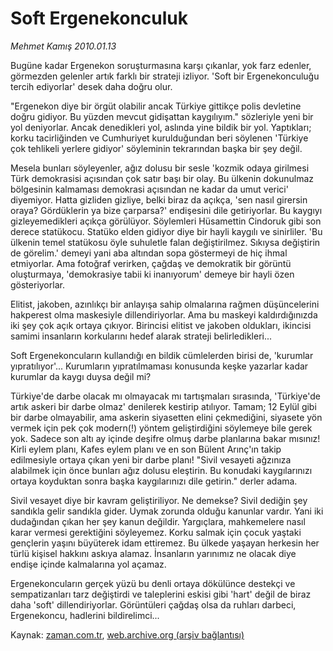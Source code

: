 # Soft Ergenekonculuk

*Mehmet Kamış 2010.01.13*

<tr><td class="metin" colspan="2" style="padding-top: 20px; padding-left: 5px; ">Bugüne kadar Ergenekon soruşturmasına karşı çıkanlar, yok farz edenler, görmezden gelenler artık farklı bir strateji izliyor. 'Soft bir Ergenekonculuğu tercih ediyorlar' desek daha doğru olur.</td></tr><tr><td class="metin" colspan="2" style="padding-top: 20px; padding-left: 5px; "><p>"Ergenekon diye bir örgüt olabilir ancak Türkiye gittikçe polis devletine doğru gidiyor. Bu yüzden mevcut gidişattan kaygılıyım." sözleriyle yeni bir yol deniyorlar. Ancak denedikleri yol, aslında yine bildik bir yol. Yaptıkları; korku tacirliğinden ve Cumhuriyet kurulduğundan beri söylenen 'Türkiye çok tehlikeli yerlere gidiyor' söyleminin tekrarından başka bir şey değil.
<p>Mesela bunları söyleyenler, ağız dolusu bir sesle 'kozmik odaya girilmesi Türk demokrasisi açısından çok satır başı bir olay. Bu ülkenin dokunulmaz bölgesinin kalmaması demokrasi açısından ne kadar da umut verici' diyemiyor. Hatta gizliden gizliye, belki biraz da açıkça, 'sen nasıl girersin oraya? Gördüklerin ya bize çarparsa?' endişesini dile getiriyorlar. Bu kaygıyı gizleyemedikleri açıkça görülüyor. Söylemleri Hüsamettin Cindoruk gibi son derece statükocu. Statüko elden gidiyor diye bir hayli kaygılı ve sinirliler. 'Bu ülkenin temel statükosu öyle suhuletle falan değiştirilmez. Sıkıysa değiştirin de görelim.' demeyi yani aba altından sopa göstermeyi de hiç ihmal etmiyorlar. Ama fotoğraf verirken, çağdaş ve demokratik bir görüntü oluşturmaya, 'demokrasiye tabii ki inanıyorum' demeye bir hayli özen gösteriyorlar.
<p> Elitist, jakoben, azınlıkçı bir anlayışa sahip olmalarına rağmen düşüncelerini hakperest olma maskesiyle dillendiriyorlar. Ama bu maskeyi kaldırdığınızda iki şey çok açık ortaya çıkıyor. Birincisi elitist ve jakoben oldukları, ikincisi samimi insanların korkularını hedef alarak strateji belirledikleri...
<p>Soft Ergenekoncuların kullandığı en bildik cümlelerden birisi de, 'kurumlar yıpratılıyor'... Kurumların yıpratılmaması konusunda keşke yazarlar kadar kurumlar da kaygı duysa değil mi?
<p>Türkiye'de darbe olacak mı olmayacak mı tartışmaları sırasında, 'Türkiye'de artık askeri bir darbe olmaz' denilerek kestirip atılıyor. Tamam; 12 Eylül gibi bir darbe olmayabilir, ama askerin siyasetten elini çekmediğini, siyasete yön vermek için pek çok modern(!) yöntem geliştirdiğini söylemeye bile gerek yok. Sadece son altı ay içinde deşifre olmuş darbe planlarına bakar mısınız! Kirli eylem planı, Kafes eylem planı ve en son Bülent Arınç'ın takip edilmesiyle ortaya çıkan yeni bir darbe planı! "Sivil vesayeti ağzınıza alabilmek için önce bunları ağız dolusu eleştirin. Bu konudaki kaygılarınızı ortaya koyduktan sonra başka kaygılarınızı dile getirin." derler adama.
<p>Sivil vesayet diye bir kavram geliştiriliyor. Ne demekse? Sivil dediğin şey sandıkla gelir sandıkla gider. Uymak zorunda olduğu kanunlar vardır. Yani iki dudağından çıkan her şey kanun değildir. Yargıçlara, mahkemelere nasıl karar vermesi gerektiğini söyleyemez. Korku salmak için çocuk yaştaki gençlerin yaşını büyüterek idam ettiremez. Bu ülkede yaşayan herkesin her türlü kişisel hakkını askıya alamaz. İnsanların yarınımız ne olacak diye endişe içinde kalmalarına yol açamaz.
<p>Ergenekoncuların gerçek yüzü bu denli ortaya dökülünce destekçi ve sempatizanları tarz değiştirdi ve taleplerini eskisi gibi 'hart' değil de biraz daha 'soft' dillendiriyorlar. Görüntüleri çağdaş olsa da ruhları darbeci, Ergenekoncu, hadlerini bildirelimci... <br/></p></p></p></p></p></p></p></td></tr>

Kaynak: [zaman.com.tr](http://zaman.com.tr/yazar.do?yazino=939402), [web.archive.org (arşiv bağlantısı)](http://web.archive.org/web/20100116025019/http://www.zaman.com.tr:80/yazar.do?yazino=939402)
